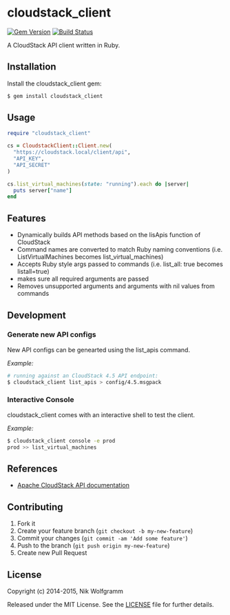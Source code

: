 # cloudstack_client

[![Gem Version](https://badge.fury.io/rb/cloudstack_client.png)](http://badge.fury.io/rb/cloudstack_client)
 [![Build Status](https://travis-ci.org/niwo/cloudstack_client.svg?branch=master)](https://travis-ci.org/niwo/cloudstack_client)

A CloudStack API client written in Ruby.

## Installation

Install the cloudstack_client gem:

```bash
$ gem install cloudstack_client
```

## Usage

```ruby
require "cloudstack_client"

cs = CloudstackClient::Client.new(
  "https://cloudstack.local/client/api",
  "API_KEY",
  "API_SECRET"
)

cs.list_virtual_machines(state: "running").each do |server|
  puts server["name"]
end
```

## Features

  - Dynamically builds API methods based on the lisApis function of CloudStack
  - Command names are converted to match Ruby naming conventions (i.e. ListVirtualMachines becomes list_virtual_machines)
  - Accepts Ruby style args passed to commands (i.e. list_all: true becomes listall=true)
  - makes sure all required arguments are passed
  - Removes unsupported arguments and arguments with nil values from commands

## Development

### Generate new API configs

New API configs can be genearted using the list_apis command.

*Example:*

```bash
# running against an CloudStack 4.5 API endpoint:
$ cloudstack_client list_apis > config/4.5.msgpack
```

### Interactive Console

cloudstack_client comes with an interactive shell to test the client.

*Example:*

```bash
$ cloudstack_client console -e prod
prod >> list_virtual_machines
```

## References
-  [Apache CloudStack API documentation](http://cloudstack.apache.org/docs/api/)

## Contributing

1. Fork it
2. Create your feature branch (`git checkout -b my-new-feature`)
3. Commit your changes (`git commit -am 'Add some feature'`)
4. Push to the branch (`git push origin my-new-feature`)
5. Create new Pull Request

## License

Copyright (c) 2014-2015, Nik Wolfgramm

Released under the MIT License. See the [LICENSE](https://raw.github.com/niwo/cloudstack_client/master/LICENSE.txt) file for further details.
